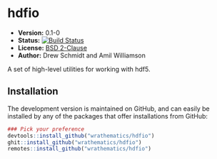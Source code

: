 # hdfio

* **Version:** 0.1-0
* **Status:** [![Build Status](https://travis-ci.org/wrathematics/thrust.png)](https://travis-ci.org/wrathematics/hdfio)
* **License:** [BSD 2-Clause](http://opensource.org/licenses/BSD-2-Clause)
* **Author:** Drew Schmidt and Amil Williamson


A set of high-level utilities for working with hdf5.


## Installation

<!-- To install the R package, run:

```r
install.package("hdfio")
``` -->

The development version is maintained on GitHub, and can easily be installed by any of the packages that offer installations from GitHub:

```r
### Pick your preference
devtools::install_github("wrathematics/hdfio")
ghit::install_github("wrathematics/hdfio")
remotes::install_github("wrathematics/hdfio")
```
